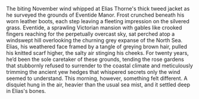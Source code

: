 The biting November wind whipped at Elias Thorne's thick tweed jacket as he surveyed the grounds of Eventide Manor.  Frost crunched beneath his worn leather boots, each step leaving a fleeting impression on the silvered grass.  Eventide, a sprawling Victorian mansion with gables like crooked fingers reaching for the perpetually overcast sky, sat perched atop a windswept hill overlooking the churning grey expanse of the North Sea.  Elias, his weathered face framed by a tangle of greying brown hair, pulled his knitted scarf higher, the salty air stinging his cheeks.  For twenty years, he’d been the sole caretaker of these grounds, tending the rose gardens that stubbornly refused to surrender to the coastal climate and meticulously trimming the ancient yew hedges that whispered secrets only the wind seemed to understand.  This morning, however, something felt different.  A disquiet hung in the air, heavier than the usual sea mist, and it settled deep in Elias's bones.
